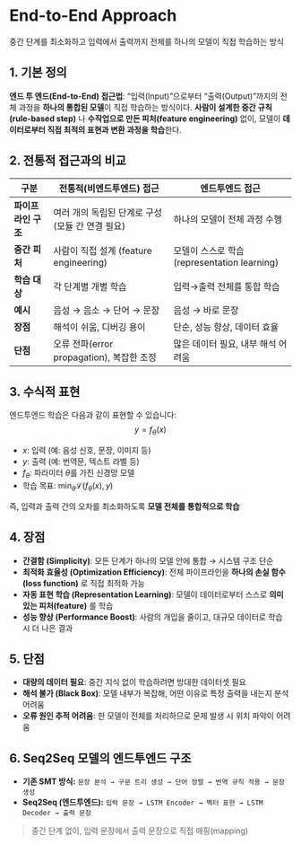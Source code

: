 # End-to-End Approach

중간 단계를 최소화하고 입력에서 출력까지 전체를 하나의 모델이 직접 학습하는 방식

## 1. 기본 정의

**엔드 투 엔드(End-to-End) 접근법**: “입력(Input)”으로부터 “출력(Output)”까지의 전체 과정을 **하나의 통합된 모델**이 직접 학습하는 방식이다.
**사람이 설계한 중간 규칙(rule-based step)** 나 **수작업으로 만든 피처(feature engineering)** 없이, 모델이 **데이터로부터 직접 최적의 표현과 변환 과정을 학습**한다.

## 2. 전통적 접근과의 비교

|구분|전통적(비엔드투엔드) 접근|엔드투엔드 접근|
|---|---|---|
|**파이프라인 구조**|여러 개의 독립된 단계로 구성 (모듈 간 연결 필요)|하나의 모델이 전체 과정 수행|
|**중간 피처**|사람이 직접 설계 (feature engineering)|모델이 스스로 학습 (representation learning)|
|**학습 대상**|각 단계별 개별 학습|입력→출력 전체를 통합 학습|
|**예시**|음성 → 음소 → 단어 → 문장|음성 → 바로 문장|
|**장점**|해석이 쉬움, 디버깅 용이|단순, 성능 향상, 데이터 효율|
|**단점**|오류 전파(error propagation), 복잡한 조정|많은 데이터 필요, 내부 해석 어려움|


## 3. 수식적 표현

엔드투엔드 학습은 다음과 같이 표현할 수 있습니다:
$$y = f_\theta(x)$$
- $x$: 입력 (예: 음성 신호, 문장, 이미지 등)
- $y$: 출력 (예: 번역문, 텍스트 라벨 등)
- $f_\theta$​: 파라미터 $θ$를 가진 신경망 모델
- 학습 목표:
    $\min_\theta \mathcal{L}(f_\theta(x), y)$

즉, 입력과 출력 간의 오차를 최소화하도록 **모델 전체를 통합적으로 학습**

## 4. 장점

- **간결함 (Simplicity)**: 모든 단계가 하나의 모델 안에 통합 → 시스템 구조 단순
- **최적화 효율성 (Optimization Efficiency)**: 전체 파이프라인을 **하나의 손실 함수(loss function)** 로 직접 최적화 가능
- **자동 표현 학습 (Representation Learning)**: 모델이 데이터로부터 스스로 **의미 있는 피처(feature)** 를 학습
- **성능 향상 (Performance Boost)**: 사람의 개입을 줄이고, 대규모 데이터로 학습 시 더 나은 결과

## 5. 단점

- **대량의 데이터 필요**: 중간 지식 없이 학습하려면 방대한 데이터셋 필요
- **해석 불가 (Black Box)**: 모델 내부가 복잡해, 어떤 이유로 특정 출력을 내는지 분석 어려움
- **오류 원인 추적 어려움**: 한 모델이 전체를 처리하므로 문제 발생 시 위치 파악이 어려움

## 6. Seq2Seq 모델의 엔드투엔드 구조

- **기존 SMT 방식:**
	`문장 분석 → 구문 트리 생성 → 단어 정렬 → 번역 규칙 적용 → 문장 생성`
- **Seq2Seq (엔드투엔드):**
	`입력 문장 → LSTM Encoder → 벡터 표현 → LSTM Decoder → 출력 문장`

> 중간 단계 없이, 입력 문장에서 출력 문장으로 직접 매핑(mapping)